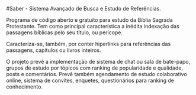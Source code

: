 \#Saber - Sistema Avançado de Busca e Estudo de Referências.

Programa de código aberto e gratuito para estudo da Bíblia Sagrada Protestante. Tem como principal característica a inédita indexação das passagens bíblicas pelo seu título, ou perícope.

Caracteriza-se, também, por conter hiperlinks para referências das passagens, capítulos ou livros inteiros.

O projeto prevê a implementação de sistema de chat ou sala de bate-papo, grupos de estudo por tópicos com ranking de popularidade e qualidade, posts e comentários. Prevê também agendamento de estudo colaborativo online, sistema de convites, enquetes, questionários para ranking de conhecimento.
